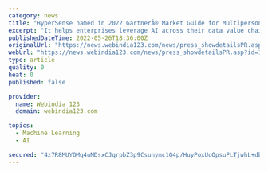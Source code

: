 ```yaml
---
category: news
title: "HyperSense named in 2022 GartnerÂ® Market Guide for Multipersona Data Science and Machine Learning Platforms"
excerpt: "It helps enterprises leverage AI across their data value chain through a combination of no-code AI, AutoML and MLOps,\" said Rohit Maheshwari, Head of Strategy and Products at Subex. This report ..."
publishedDateTime: 2022-05-26T18:36:00Z
originalUrl: "https://news.webindia123.com/news/press_showdetailsPR.asp?id=1256393&cat=PR News Wire"
webUrl: "https://news.webindia123.com/news/press_showdetailsPR.asp?id=1256393&cat=PR News Wire"
type: article
quality: 0
heat: 0
published: false

provider:
  name: Webindia 123
  domain: webindia123.com

topics:
  - Machine Learning
  - AI

secured: "4z7R8MUYOMq4uMDsxCJqrpbZ3p9Csunymc1Q4p/HuyPoxUoQpsuPLTjwhL+dbQ1lFOMv6dqKTCC91sECEw6p/nYEx/y+aSxQUGr0YuWcUs7sZpHr8KzrBoDPOzN0Uy/5hn/f6wB7emvy3d2DvwkG43MlepTuiCIsCTw9NFlOKIbi9sryoQeqgK+oe7NuurY7+w9F4latuuzXFsrz2l0KYCoMCUiwt6lqCcYM2Os06fsQ1rUpK4eIWayNkg4/clf6G2kYtzXDxi8f9G71wc0/KGjkBX+7yBEL59gfQc8WLmK5cPxIRJi9tAxo6dCo0ymXXYWMKFXjnDHjmRyJXaqKjdKwAF1qYlYnfH2fhwo2048=;HNec98iQ3wvPPLEAsRiwSA=="
---
```


